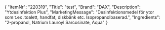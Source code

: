 {
  "ItemNr": "220319",
  "Title": "test",
  "Brand": "DAX",
  "Description": "Ytdesinfektion Plus",
  "MarketingMessage": "Desinfektionsmedel för ytor som t.ex .toalett, handfat, diskbänk etc. Isopropanolbaserad.",
  "Ingredients": "2-propanol, Natrium Lauroyl Sarcosinate, Aqua"
}